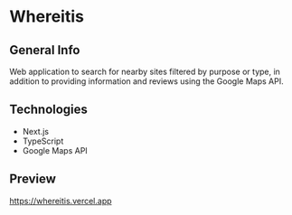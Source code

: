 # Whereitis
## General Info
Web application to search for nearby sites filtered by purpose or type, in addition to providing information and reviews using the Google Maps API.
## Technologies
- Next.js
- TypeScript
- Google Maps API
## Preview
<https://whereitis.vercel.app>
